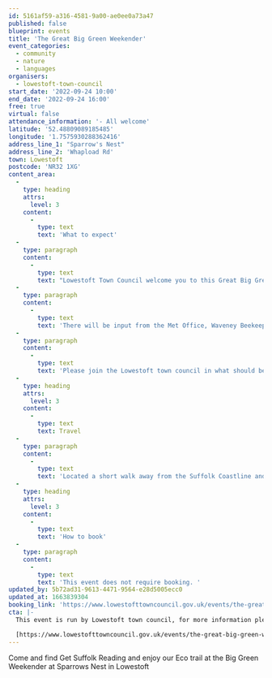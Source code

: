 ```yaml
---
id: 5161af59-a316-4581-9a00-ae0ee0a73a47
published: false
blueprint: events
title: 'The Great Big Green Weekender'
event_categories:
  - community
  - nature
  - languages
organisers:
  - lowestoft-town-council
start_date: '2022-09-24 10:00'
end_date: '2022-09-24 16:00'
free: true
virtual: false
attendance_information: '- All welcome'
latitude: '52.48809089185485'
longitude: '1.7575930288362416'
address_line_1: "Sparrow's Nest"
address_line_2: 'Whapload Rd'
town: Lowestoft
postcode: 'NR32 1XG'
content_area:
  -
    type: heading
    attrs:
      level: 3
    content:
      -
        type: text
        text: 'What to expect'
  -
    type: paragraph
    content:
      -
        type: text
        text: "Lowestoft Town Council welcome you to this Great Big Green event. Join in at the Sparrows Nest Gardens on Saturday 24th September 2022 for this\_collaborative event with partners from across Lowestoft town that want to champion the issues that we are all facing in regards to Climate and Sustainability."
  -
    type: paragraph
    content:
      -
        type: text
        text: 'There will be input from the Met Office, Waveney Beekeepers, Suffolk Wildlife Trust, Get Suffolk Reading, Groundworks East, plant based and vegetarian food vendors and also performances by local groups/singers and so much more for everyone to enjoy!'
  -
    type: paragraph
    content:
      -
        type: text
        text: 'Please join the Lowestoft town council in what should be a great green event!'
  -
    type: heading
    attrs:
      level: 3
    content:
      -
        type: text
        text: Travel
  -
    type: paragraph
    content:
      -
        type: text
        text: 'Located a short walk away from the Suffolk Coastline and the Lowestoft Lighthouse. The closest parking is the Whapload Rd car park which is only a minute walk to the Sparrows Nest Gardens. '
  -
    type: heading
    attrs:
      level: 3
    content:
      -
        type: text
        text: 'How to book'
  -
    type: paragraph
    content:
      -
        type: text
        text: 'This event does not require booking. '
updated_by: 5b72ad31-9613-4471-9564-e28d5005ecc0
updated_at: 1663839304
booking_link: 'https://www.lowestofttowncouncil.gov.uk/events/the-great-big-green-weekender/?date=2022-09-24'
cta: |-
  This event is run by Lowestoft town council, for more information please visit: 

  [https://www.lowestofttowncouncil.gov.uk/events/the-great-big-green-weekender/?date=2022-09-24](https://www.lowestofttowncouncil.gov.uk/events/the-great-big-green-weekender/?date=2022-09-24)
---
```

Come and find Get Suffolk Reading and enjoy our Eco trail at the Big Green Weekender at Sparrows Nest in Lowestoft
